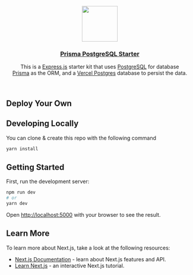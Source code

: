 <p align="center">
  <a href="https://nextjs-postgres-auth.vercel.app/">
    <img src="https://cdn.hashnode.com/res/hashnode/image/upload/v1638296063361/Ik3mn5a_WQ.png?w=1600&h=840&fit=crop&crop=entropy&auto=compress,format&format=webp" height="96">
    <h3 align="center">Prisma PostgreSQL Starter</h3>
  </a>
</p>

<p align="center">
This is a <a href="https://expressjs.com/">Express.js</a> starter kit that uses <a href="https://www.postgresql.org/">PostgreSQL</a> for database<br/>
<a href="https://www.prisma.io/">Prisma</a> as the ORM, and a <a href="https://vercel.com/postgres">Vercel Postgres</a> database to persist the data.</p>

<br/>

## Deploy Your Own


## Developing Locally

You can clone & create this repo with the following command

```bash
yarn install
```

## Getting Started

First, run the development server:

```bash
npm run dev
# or
yarn dev
```

Open [http://localhost:5000](http://localhost:5000) with your browser to see the result.

## Learn More

To learn more about Next.js, take a look at the following resources:

- [Next.js Documentation](https://nextjs.org/docs) - learn about Next.js features and API.
- [Learn Next.js](https://nextjs.org/learn) - an interactive Next.js tutorial.
